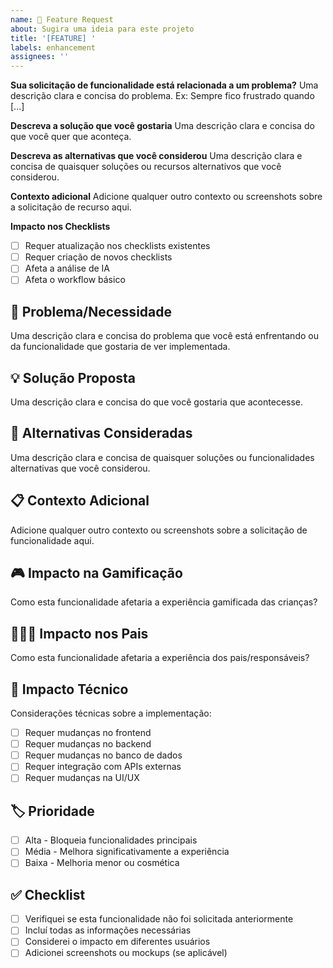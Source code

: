 ```yaml
---
name: 🚀 Feature Request
about: Sugira uma ideia para este projeto
title: '[FEATURE] '
labels: enhancement
assignees: ''
---
```


**Sua solicitação de funcionalidade está relacionada a um problema?**
Uma descrição clara e concisa do problema. Ex: Sempre fico frustrado quando [...]

**Descreva a solução que você gostaria**
Uma descrição clara e concisa do que você quer que aconteça.

**Descreva as alternativas que você considerou**
Uma descrição clara e concisa de quaisquer soluções ou recursos alternativos que você considerou.

**Contexto adicional**
Adicione qualquer outro contexto ou screenshots sobre a solicitação de recurso aqui.

**Impacto nos Checklists**
- [ ] Requer atualização nos checklists existentes
- [ ] Requer criação de novos checklists
- [ ] Afeta a análise de IA
- [ ] Afeta o workflow básico

## 🎯 Problema/Necessidade
Uma descrição clara e concisa do problema que você está enfrentando ou da funcionalidade que gostaria de ver implementada.

## 💡 Solução Proposta
Uma descrição clara e concisa do que você gostaria que acontecesse.

## 🔄 Alternativas Consideradas
Uma descrição clara e concisa de quaisquer soluções ou funcionalidades alternativas que você considerou.

## 📋 Contexto Adicional
Adicione qualquer outro contexto ou screenshots sobre a solicitação de funcionalidade aqui.

## 🎮 Impacto na Gamificação
Como esta funcionalidade afetaria a experiência gamificada das crianças?

## 👨‍👩‍👧 Impacto nos Pais
Como esta funcionalidade afetaria a experiência dos pais/responsáveis?

## 📱 Impacto Técnico
Considerações técnicas sobre a implementação:
- [ ] Requer mudanças no frontend
- [ ] Requer mudanças no backend
- [ ] Requer mudanças no banco de dados
- [ ] Requer integração com APIs externas
- [ ] Requer mudanças na UI/UX

## 🏷️ Prioridade
- [ ] Alta - Bloqueia funcionalidades principais
- [ ] Média - Melhora significativamente a experiência
- [ ] Baixa - Melhoria menor ou cosmética

## ✅ Checklist
- [ ] Verifiquei se esta funcionalidade não foi solicitada anteriormente
- [ ] Incluí todas as informações necessárias
- [ ] Considerei o impacto em diferentes usuários
- [ ] Adicionei screenshots ou mockups (se aplicável) 